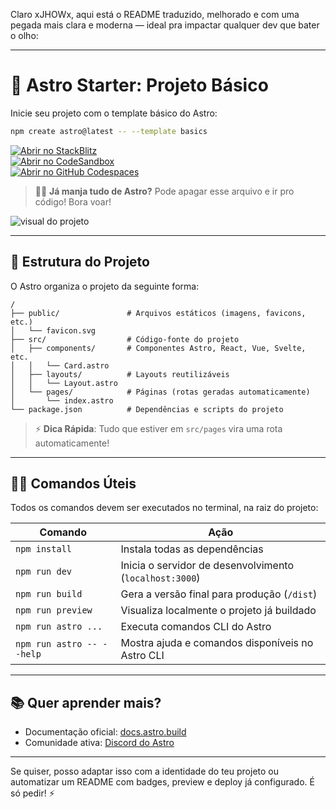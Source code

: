 Claro xJHOWx, aqui está o README traduzido, melhorado e com uma pegada mais clara e moderna — ideal pra impactar qualquer dev que bater o olho:

---

# 🚀 Astro Starter: Projeto Básico

Inicie seu projeto com o template básico do Astro:

```bash
npm create astro@latest -- --template basics
```

[![Abrir no StackBlitz](https://developer.stackblitz.com/img/open_in_stackblitz.svg)](https://stackblitz.com/github/withastro/astro/tree/latest/examples/basics)  
[![Abrir no CodeSandbox](https://assets.codesandbox.io/github/button-edit-lime.svg)](https://codesandbox.io/p/sandbox/github/withastro/astro/tree/latest/examples/basics)  
[![Abrir no GitHub Codespaces](https://github.com/codespaces/badge.svg)](https://codespaces.new/withastro/astro?devcontainer_path=.devcontainer/basics/devcontainer.json)

> 🧑‍🚀 **Já manja tudo de Astro?** Pode apagar esse arquivo e ir pro código! Bora voar!

![visual do projeto](https://github.com/withastro/astro/assets/2244813/a0a5533c-a856-4198-8470-2d67b1d7c554)

---

## 🧱 Estrutura do Projeto

O Astro organiza o projeto da seguinte forma:

```
/
├── public/               # Arquivos estáticos (imagens, favicons, etc.)
│   └── favicon.svg
├── src/                  # Código-fonte do projeto
│   ├── components/       # Componentes Astro, React, Vue, Svelte, etc.
│   │   └── Card.astro
│   ├── layouts/          # Layouts reutilizáveis
│   │   └── Layout.astro
│   └── pages/            # Páginas (rotas geradas automaticamente)
│       └── index.astro
└── package.json          # Dependências e scripts do projeto
```

> ⚡ **Dica Rápida**: Tudo que estiver em `src/pages` vira uma rota automaticamente!

---

## 🧞‍♂️ Comandos Úteis

Todos os comandos devem ser executados no terminal, na raiz do projeto:

| Comando                   | Ação                                               |
|--------------------------|----------------------------------------------------|
| `npm install`            | Instala todas as dependências                      |
| `npm run dev`            | Inicia o servidor de desenvolvimento (`localhost:3000`) |
| `npm run build`          | Gera a versão final para produção (`/dist`)       |
| `npm run preview`        | Visualiza localmente o projeto já buildado         |
| `npm run astro ...`      | Executa comandos CLI do Astro                      |
| `npm run astro -- --help`| Mostra ajuda e comandos disponíveis no Astro CLI   |

---

## 📚 Quer aprender mais?

- Documentação oficial: [docs.astro.build](https://docs.astro.build)  
- Comunidade ativa: [Discord do Astro](https://astro.build/chat)

---

Se quiser, posso adaptar isso com a identidade do teu projeto ou automatizar um README com badges, preview e deploy já configurado. É só pedir! ⚡